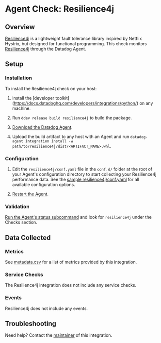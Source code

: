 # Agent Check: Resilience4j

## Overview

[Resilience4j](https://github.com/resilience4j/resilience4j) is a lightweight fault tolerance library inspired by Netflix Hystrix, but designed for functional programming. This check monitors [Resilience4j][1] through the Datadog Agent.

## Setup

### Installation

To install the Resilience4j check on your host:

1. Install the [developer toolkit]
(<https://docs.datadoghq.com/developers/integrations/python/>)
 on any machine.

2. Run `ddev release build resilience4j` to build the package.

3. [Download the Datadog Agent][2].

4. Upload the build artifact to any host with an Agent and
 run `datadog-agent integration install -w
 path/to/resilience4j/dist/<ARTIFACT_NAME>.whl`.

### Configuration

1. Edit the `resilience4j/conf.yaml` file in the `conf.d/` folder at the root of your Agent's configuration directory to start collecting your Resilience4j performance data. See the [sample resilience4j/conf.yaml][4] for all available configuration options.

2. [Restart the Agent][5].

### Validation

[Run the Agent's status subcommand][6] and look for `resilience4j` under the Checks section.

## Data Collected

### Metrics

See [metadata.csv][7] for a list of metrics provided by this integration.

### Service Checks

The Resilience4j integration does not include any service checks.

### Events

Resilience4j does not include any events.

## Troubleshooting

Need help? Contact the [maintainer][8] of this integration.

[1]: https://resilience4j.readme.io/docs/micrometer#prometheus
[2]: https://app.datadoghq.com/account/settings/agent/latest
[3]: https://docs.datadoghq.com/agent/kubernetes/integrations/
[4]: https://github.com/DataDog/integrations-extras/blob/master/resilience4j/datadog_checks/resilience4j/data/conf.yaml.example
[5]: https://docs.datadoghq.com/agent/guide/agent-commands/#start-stop-and-restart-the-agent
[6]: https://docs.datadoghq.com/agent/guide/agent-commands/#agent-status-and-information
[7]: https://github.com/DataDog/integrations-extras/blob/master/resilience4j/metadata.csv
[8]: https://github.com/DataDog/integrations-extras/blob/master/resilience4j/manifest.json
